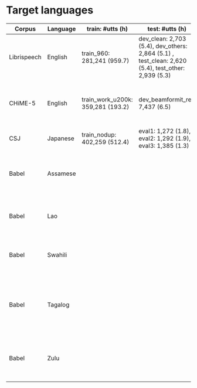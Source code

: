 # Target languages

| Corpus      | Language | train: #utts (h) | test: #utts (h) | CLSP path | notes                                                                                        |
|-------------|----------|-------|-------|-------|----------------------------------------------------------------------------------------------|
| Librispeech | English  |train_960: 281,241 (959.7)| dev_clean: 2,703 (5.4), dev_others: 2,864 (5.1) , test_clean: 2,620 (5.4), test_other: 2,939 (5.3)|/export/a15/vpanayotov/data||
| CHiME-5     | English  |train_work_u200k: 359,281 (193.2)|dev_beamformit_ref: 7,437 (6.5)|/export/corpora4/CHiME5|We have totally 32 microphones, and a lot of training data are duplicated|
| CSJ         | Japanese |train_nodup: 402,259 (512.4) |eval1: 1,272 (1.8), eval2: 1,292 (1.9), eval3: 1,385 (1.3) |/export/corpora5/CSJ/USB||
| Babel       | Assamese |||/export/babel/data/102-assamese| similar to Bengalese so we can evaluate effect of language similarity                        |
| Babel       | Lao      |||/export/babel/data/203-lao| tonal language without too high number of graphemes like Cantonese                           |
| Babel       | Swahili  |||/export/babel/data/202-swahili| Latin script, African simple language, language modeling                                     |
| Babel       | Tagalog  |||/export/babel/data/106-tagalog| Latin script, contains English/Spanish words so we can try to experiment with code switching |
| Babel       | Zulu     |||/export/babel/data/206-zulu| challenging due to really complex morphology and it contains also clicks                     |